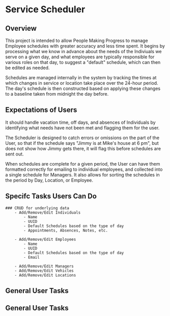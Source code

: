 # Service Scheduler

## Overview

This project is intended to allow People Making Progress to manage Employee schedules with greater accuracy and less time spent. It begins by processing what we know in advance about the needs of the Indiviuals we serve on a given day, and what employees are typically responsible for various roles on that day, to suggest a "default" schedule, which can then be edited as needed. 

Schedules are managed internally in the system by tracking the times at which changes in service or location take place over the 24-hour period. The day's schedule is then constructed based on applying these changes to a baseline taken from midnight the day before.

## Expectations of Users

It should handle vacation time, off days, and absences of Individuals by identifying what needs have not been met and flagging them for the user.

The Scheduler is designed to catch errors or omissions on the part of the User, so that if the schedule says "Jimmy is at Mike's house at 6 pm", but does not show how Jimmy gets there, it will flag this before schedules are sent out.

When schedules are complete for a given period, the User can have them formatted correctly for emailing to individual employees, and collected into a single schedule for Managers. It also allows for sorting the schedules in the period by Day, Location, or Employee.

## Specifc Tasks Users Can Do

    ### CRUD for underlying data
        - Add/Remove/Edit Individuals 
            - Name
            - UUID
            - Default Schedules based on the type of day
            - Appointments, Absences, Notes, etc.

        - Add/Remove/Edit Employees 
            - Name
            - UUID
            - Default Schedules based on the type of day
            - Email

        - Add/Remove/Edit Managers
        - Add/Remove/Edit Vehicles
        - Add/Remove/Edit Locations
        

## General User Tasks

## General User Tasks